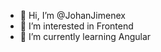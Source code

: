 - 👋 Hi, I’m @JohanJimenex
- 👀 I’m interested in Frontend
- 🌱 I’m currently learning Angular

<!---
JohanJimenex/JohanJimenex is a ✨ special ✨ repository because its `README.md` (this file) appears on your GitHub profile.
You can click the Preview link to take a look at your changes.
--->
